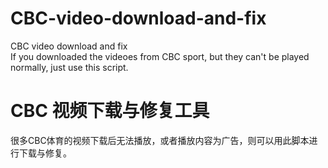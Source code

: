 # CBC-video-download-and-fix
CBC video download and fix  
If you downloaded the videoes from CBC sport,  but they can't be played normally, just use this script.

# CBC 视频下载与修复工具
很多CBC体育的视频下载后无法播放，或者播放内容为广告，则可以用此脚本进行下载与修复。

